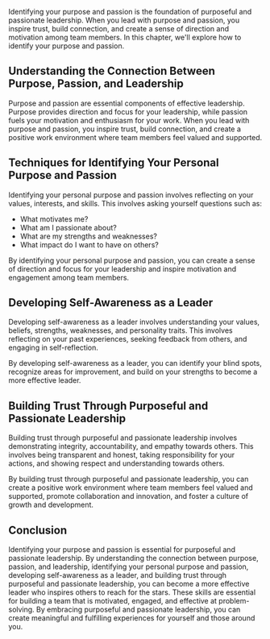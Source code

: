 
Identifying your purpose and passion is the foundation of purposeful and passionate leadership. When you lead with purpose and passion, you inspire trust, build connection, and create a sense of direction and motivation among team members. In this chapter, we'll explore how to identify your purpose and passion.

Understanding the Connection Between Purpose, Passion, and Leadership
---------------------------------------------------------------------

Purpose and passion are essential components of effective leadership. Purpose provides direction and focus for your leadership, while passion fuels your motivation and enthusiasm for your work. When you lead with purpose and passion, you inspire trust, build connection, and create a positive work environment where team members feel valued and supported.

Techniques for Identifying Your Personal Purpose and Passion
------------------------------------------------------------

Identifying your personal purpose and passion involves reflecting on your values, interests, and skills. This involves asking yourself questions such as:

* What motivates me?
* What am I passionate about?
* What are my strengths and weaknesses?
* What impact do I want to have on others?

By identifying your personal purpose and passion, you can create a sense of direction and focus for your leadership and inspire motivation and engagement among team members.

Developing Self-Awareness as a Leader
-------------------------------------

Developing self-awareness as a leader involves understanding your values, beliefs, strengths, weaknesses, and personality traits. This involves reflecting on your past experiences, seeking feedback from others, and engaging in self-reflection.

By developing self-awareness as a leader, you can identify your blind spots, recognize areas for improvement, and build on your strengths to become a more effective leader.

Building Trust Through Purposeful and Passionate Leadership
-----------------------------------------------------------

Building trust through purposeful and passionate leadership involves demonstrating integrity, accountability, and empathy towards others. This involves being transparent and honest, taking responsibility for your actions, and showing respect and understanding towards others.

By building trust through purposeful and passionate leadership, you can create a positive work environment where team members feel valued and supported, promote collaboration and innovation, and foster a culture of growth and development.

Conclusion
----------

Identifying your purpose and passion is essential for purposeful and passionate leadership. By understanding the connection between purpose, passion, and leadership, identifying your personal purpose and passion, developing self-awareness as a leader, and building trust through purposeful and passionate leadership, you can become a more effective leader who inspires others to reach for the stars. These skills are essential for building a team that is motivated, engaged, and effective at problem-solving. By embracing purposeful and passionate leadership, you can create meaningful and fulfilling experiences for yourself and those around you.
